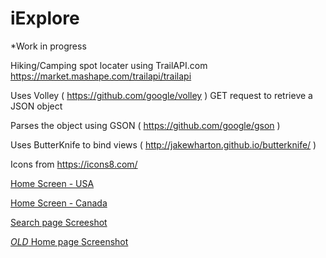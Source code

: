 # iExplore

*Work in progress

Hiking/Camping spot locater using TrailAPI.com https://market.mashape.com/trailapi/trailapi

Uses Volley ( https://github.com/google/volley ) GET request to retrieve a JSON object

Parses the object using GSON ( https://github.com/google/gson )

Uses ButterKnife to bind views ( http://jakewharton.github.io/butterknife/ )

Icons from https://icons8.com/

[Home Screen - USA](/iExplore_Home_search_USA.png)

[Home Screen - Canada](/iExplore_Home_search_Canada.png)

[Search page Screeshot](/iExlore_search_results.png)


[*OLD* Home page Screenshot](/HomeScreen.png)
